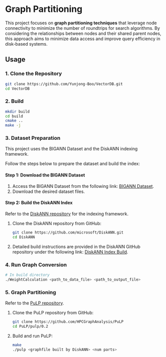# Graph Partitioning

This project focuses on **graph partitioning techniques** that leverage node connectivity to minimize the number of roundtrips for search algorithms. By considering the relationships between nodes and their shared parent nodes, this approach aims to minimize data access and improve query efficiency in disk-based systems.

## Usage

### 1. Clone the Repository

```bash
git clone https://github.com/Yunjong-Boo/VectorDB.git
cd VectorDB
```

### 2. Build

```bash
mkdir build
cd build
cmake ..
make -j
```

### 3. Dataset Preparation

This project uses the BIGANN Dataset and the DiskANN indexing framework.

Follow the steps below to prepare the dataset and build the index:

#### Step 1: Download the BIGANN Dataset

1. Access the BIGANN Dataset from the following link: [BIGANN Dataset](http://corpus-texmex.irisa.fr/).
2. Download the desired dataset files.

#### Step 2: Build the DiskANN Index

Refer to the [DiskANN repository](https://github.com/microsoft/DiskANN) for the indexing framework.

1. Clone the DiskANN repository from GitHub:

    ```bash
    git clone https://github.com/microsoft/DiskANN.git
    cd DiskANN
    ```

2. Detailed build instructions are provided in the DiskANN GitHub repository under the following link: [DiskANN Index Build](https://github.com/microsoft/DiskANN/blob/main/workflows/SSD_index.md).

### 4. Run Graph Conversion

```bash
# In build directory
./WeightCalculation <path_to_data_file> <path_to_output_file>
```

### 5. Graph Partitioning

Refer to the [PuLP repository](https://github.com/HPCGraphAnalysis/PuLP).

1. Clone the PuLP repository from GitHub:

    ```bash
    git clone https://github.com/HPCGraphAnalysis/PuLP
    cd PuLP/pulp/0.2
    ```

2. Build and run PuLP:

    ```bash
    make
    ./pulp <graphfile built by DiskANN> <num parts>
    
